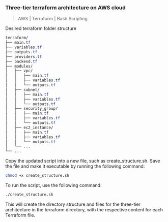 ### Three-tier terraform architecture on AWS cloud
> AWS | Terraform | Bash Scripting

Desired terraform folder structure
```css
terraform/
├── main.tf
├── variables.tf
├── outputs.tf
├── providers.tf
├── backend.tf
├── modules/
│   ├── vpc/
│   │   ├── main.tf
│   │   ├── variables.tf
│   │   └── outputs.tf
│   ├── subnet/
│   │   ├── main.tf
│   │   ├── variables.tf
│   │   └── outputs.tf
│   ├── security_group/
│   │   ├── main.tf
│   │   ├── variables.tf
│   │   └── outputs.tf
│   ├── ec2_instance/
│   │   ├── main.tf
│   │   ├── variables.tf
│   │   └── outputs.tf
│   └── ...
└── ...
```

Copy the updated script into a new file, such as create_structure.sh. Save the file and make it executable by running the following command:
```bash
chmod +x create_structure.sh
```

To run the script, use the following command:
```bash
./create_structure.sh
```
This will create the directory structure and files for the three-tier architecture in the terraform directory, with the respective content for each Terraform file.
